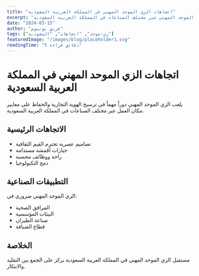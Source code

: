 ```yaml
---
title: "اتجاهات الزي الموحد المهني في المملكة العربية السعودية"
excerpt: "استكشف أحدث اتجاهات الزي الموحد المهني عبر مختلف الصناعات في المملكة العربية السعودية."
date: "2024-03-15"
author: "فريق يونيوم"
tags: ["زي-موحد", "اتجاهات", "السعودية"]
featuredImage: "/images/blog/placeholder1.svg"
readingTime: "5 دقائق قراءة"
---
```


# اتجاهات الزي الموحد المهني في المملكة العربية السعودية

يلعب الزي الموحد المهني دوراً مهماً في ترسيخ الهوية التجارية والحفاظ على معايير مكان العمل عبر مختلف الصناعات في المملكة العربية السعودية.

## الاتجاهات الرئيسية

- تصاميم عصرية تحترم القيم الثقافية
- خيارات أقمشة مستدامة
- راحة ووظائف محسنة
- دمج التكنولوجيا

## التطبيقات الصناعية

الزي الموحد المهني ضروري في:
- المرافق الصحية
- البيئات المؤسسية
- صناعة الطيران
- قطاع الضيافة

## الخلاصة

مستقبل الزي الموحد المهني في المملكة العربية السعودية يركز على الجمع بين التقليد والابتكار.
